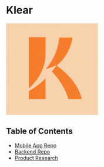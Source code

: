 # Klear

<img src="./klear_logo.png" alt="Klear Logo" width="250"/>

Table of Contents
---
- [Mobile App Repo](https://github.com/kerryzhu108/Klear-Frontend)
- [Backend Repo](https://github.com/kerryzhu108/Klear-Backend)
- [Product Research](./product_research/)
